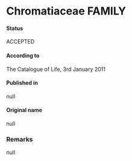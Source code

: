 # Chromatiaceae FAMILY

#### Status
ACCEPTED

#### According to
The Catalogue of Life, 3rd January 2011

#### Published in
null

#### Original name
null

### Remarks
null